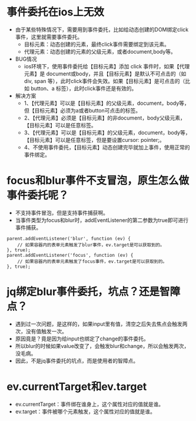 # 事件委托在ios上无效
* 由于某些特殊情况下，需要用到事件委托，比如给动态创建的DOM绑定click事件，这里就需要事件委托。
    - 目标元素：动态创建的元素，最终click事件需要绑定到该元素。
    - 代理元素：动态创建的元素的父级元素，或者document,body等。
* BUG情况
    - ios环境下，使用事件委托给【目标元素】添加 click 事件时，如果【代理元素】是 document或body，并且【目标元素】是默认不可点击的（如 div, span 等），此时click事件会失效。如果【目标元素】是可点击的（比如 button、a 标签），此时click事件还是有效的。
* 解决方案
    - 1、【代理元素】可以是【目标元素】的父级元素，document，body等，但【目标元素】必须为a或者button可点击的标签。
    - 2、【代理元素】必须是【目标元素】的非document，body父级元素，【目标元素】可以是任意标签。
    - 3、【代理元素】可以是【目标元素】的父级元素，document，body等，【目标元素】可以是任意标签，但是要设置cursor: pointer;。
    - 4、不使用事件委托，【目标元素】动态创建完毕就加上事件，使用正常的事件绑定。

# focus和blur事件不支冒泡，原生怎么做事件委托呢？
* 不支持事件冒泡，但是支持事件捕获啊。
* 当事件类型为focus和blur时，addEventListener的第二参数为true即可进行事件捕获。
```
parent.addEventListener('blur', function (ev) {
    // 如果容器内的表单元素触发了blur事件，ev.target是可以获取到的。
}, true);
parent.addEventListener('focus', function (ev) {
    // 如果容器内的表单元素触发了focus事件，ev.target是可以获取到的。
}, true);
```

# jq绑定blur事件委托，坑点？还是智障点？
* 遇到过一次问题，是这样的，如果input里有值，清空之后失去焦点会触发两次，没有值触发一次。
* 原因竟是？竟是因为给input也绑定了change的事件委托。
* 所以blur的时候如果value改变了，会触发blur和change，所以会触发两次，没毛病。
* 因此，不是jq事件委托的坑点，而是使用者的智障点。


# ev.currentTarget和ev.target
* ev.currentTarget：事件绑在谁身上，这个属性对应的值就是谁。
* ev.target：事件被哪个元素触发，这个属性对应的值就是谁。
